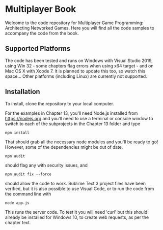 Multiplayer Book
================


Welcome to the code repository for Multiplayer Game Programming: Architecting Networked Games.
Here you will find all the code samples to accompany the code from the book.

Supported Platforms
------------
The code has been tested and runs on Windows with Visual Studio 2019, using Win 32 - some chapters flag errors when using x64 target - 
and on Mac OS X with Xcode 7. It is planned to update this too, so watch this space...
Other platforms (including Linux) are currently not supported.

Installation
------------

To install, clone the repository to your local computer.

For the examples in Chapter 13, you'll need Node.js installed from https://nodejs.org
and you'll need to use a terminal or console window to switch to each of the subprojects in the Chapter 13 folder and type

```
npm install
```

That should grab all the necessary node modules and you'll be ready to go! However, some of the dependencies might be out of date.

```
npm audit
```
should flag any with security issues, and

```
npm audit fix --force
```
should allow the code to work. Sublime Text 3 project files have been verified, but it is also possible to use Visual Code, or 
to run the code from the command line with

```
node app.js
```

This runs the server code. To test it you will need 'curl' but this should already be installed for Windows 10, to create web requests, 
as per the chapter text.
